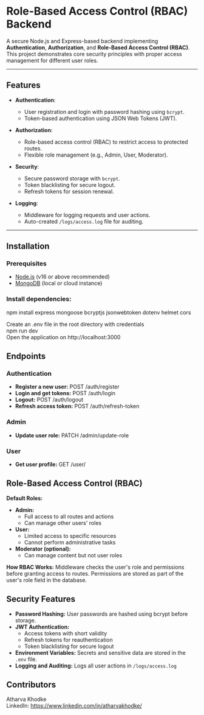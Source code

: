 # Role-Based Access Control (RBAC) Backend

A secure Node.js and Express-based backend implementing **Authentication**, **Authorization**, and **Role-Based Access Control (RBAC)**. This project demonstrates core security principles with proper access management for different user roles.

---

## Features

- **Authentication**:
  - User registration and login with password hashing using `bcrypt`.
  - Token-based authentication using JSON Web Tokens (JWT).

- **Authorization**:
  - Role-based access control (RBAC) to restrict access to protected routes.
  - Flexible role management (e.g., Admin, User, Moderator).

- **Security**:
  - Secure password storage with `bcrypt`.
  - Token blacklisting for secure logout.
  - Refresh tokens for session renewal.

- **Logging**:
  - Middleware for logging requests and user actions.
  - Auto-created `/logs/access.log` file for auditing.

---


## Installation

### Prerequisites
- [Node.js](https://nodejs.org/) (v16 or above recommended)
- [MongoDB](https://www.mongodb.com/) (local or cloud instance)

### Install dependencies:
npm install express mongoose bcryptjs jsonwebtoken dotenv helmet cors

Create an .env file in the root directory with credentials\
npm run dev\
Open the application on http://localhost:3000

## Endpoints

### Authentication
* **Register a new user:** POST /auth/register
* **Login and get tokens:** POST /auth/login
* **Logout:** POST /auth/logout
* **Refresh access token:** POST /auth/refresh-token

### Admin
* **Update user role:** PATCH /admin/update-role

### User
* **Get user profile:** GET /user/

## Role-Based Access Control (RBAC)

**Default Roles:**

* **Admin:**
  - Full access to all routes and actions
  - Can manage other users' roles
* **User:**
  - Limited access to specific resources
  - Cannot perform administrative tasks
* **Moderator (optional):**
  - Can manage content but not user roles

**How RBAC Works:**
Middleware checks the user's role and permissions before granting access to routes. Permissions are stored as part of the user's role field in the database.

## Security Features

* **Password Hashing:** User passwords are hashed using bcrypt before storage.
* **JWT Authentication:**
  - Access tokens with short validity
  - Refresh tokens for reauthentication
  - Token blacklisting for secure logout
* **Environment Variables:** Secrets and sensitive data are stored in the `.env` file.
* **Logging and Auditing:** Logs all user actions in `/logs/access.log`

## Contributors
Atharva Khodke\
LinkedIn: https://www.linkedin.com/in/atharvakhodke/

